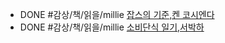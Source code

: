 - DONE #감상/책/읽을/millie [잡스의 기준,켄 코시엔다](https://www.millie.co.kr/v3/bookDetail/179561480)
- DONE #감상/책/읽을/millie [소비단식 일기,서박하](https://www.millie.co.kr/v3/bookDetail/179572925)